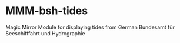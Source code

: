 # MMM-bsh-tides
Magic Mirror Module for displaying tides from German Bundesamt für Seeschifffahrt und Hydrographie 

